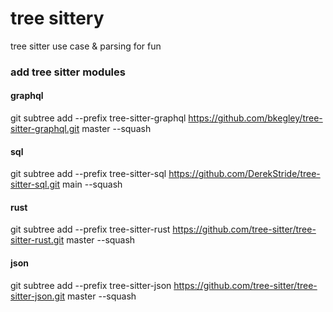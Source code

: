# tree sittery
tree sitter use case & parsing for fun
### add tree sitter modules
#### graphql
git subtree add --prefix tree-sitter-graphql https://github.com/bkegley/tree-sitter-graphql.git master --squash

#### sql
git subtree add --prefix tree-sitter-sql https://github.com/DerekStride/tree-sitter-sql.git  main --squash

#### rust
git subtree add --prefix tree-sitter-rust https://github.com/tree-sitter/tree-sitter-rust.git master --squash

#### json
git subtree add --prefix tree-sitter-json https://github.com/tree-sitter/tree-sitter-json.git master --squash